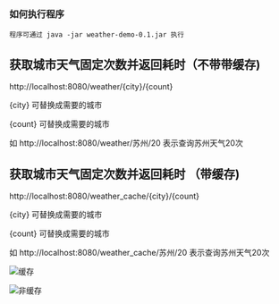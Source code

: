 ### 如何执行程序

```
程序可通过 java -jar weather-demo-0.1.jar 执行
```



## 获取城市天气固定次数并返回耗时（不带带缓存)

http://localhost:8080/weather/{city}/{count}

{city} 可替换成需要的城市

{count} 可替换成需要的城市



如 http://localhost:8080/weather/苏州/20    表示查询苏州天气20次 



## 获取城市天气固定次数并返回耗时 （带缓存)

http://localhost:8080/weather_cache/{city}/{count}

{city} 可替换成需要的城市

{count} 可替换成需要的城市



如 http://localhost:8080/weather_cache/苏州/20    表示查询苏州天气20次 


![缓存](https://user-images.githubusercontent.com/39050241/163540976-d118eb37-6838-4eae-b0dd-f196667ae2a6.png)


![非缓存](https://user-images.githubusercontent.com/39050241/163540993-d982c5f6-e510-47ad-92c6-3b9d9bf453c7.png)

